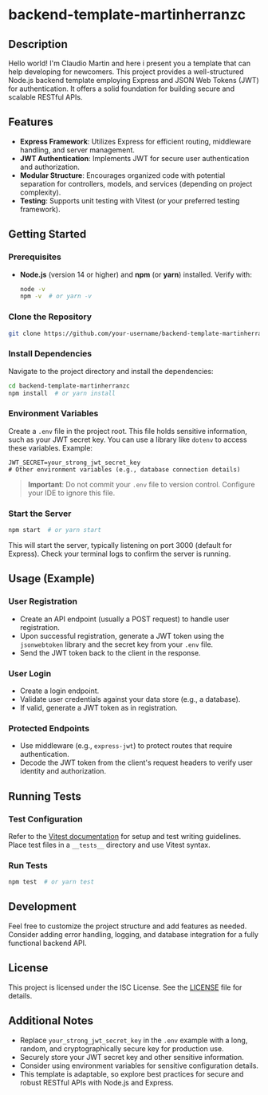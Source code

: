 
# backend-template-martinherranzc

## Description

Hello world! I'm Claudio Martin and here i present you a template that can help developing for newcomers.
This project provides a well-structured Node.js backend template employing Express and JSON Web Tokens (JWT) for authentication. It offers a solid foundation for building secure and scalable RESTful APIs.

## Features

- **Express Framework**: Utilizes Express for efficient routing, middleware handling, and server management.
- **JWT Authentication**: Implements JWT for secure user authentication and authorization.
- **Modular Structure**: Encourages organized code with potential separation for controllers, models, and services (depending on project complexity).
- **Testing**: Supports unit testing with Vitest (or your preferred testing framework).

## Getting Started

### Prerequisites

- **Node.js** (version 14 or higher) and **npm** (or **yarn**) installed. Verify with:

  ```bash
  node -v
  npm -v  # or yarn -v
  ```

### Clone the Repository

```bash
git clone https://github.com/your-username/backend-template-martinherranzc.git
```

### Install Dependencies

Navigate to the project directory and install the dependencies:

```bash
cd backend-template-martinherranzc
npm install  # or yarn install
```

### Environment Variables

Create a `.env` file in the project root. This file holds sensitive information, such as your JWT secret key. You can use a library like `dotenv` to access these variables. Example:

```plaintext
JWT_SECRET=your_strong_jwt_secret_key
# Other environment variables (e.g., database connection details)
```

> **Important**: Do not commit your `.env` file to version control. Configure your IDE to ignore this file.

### Start the Server

```bash
npm start  # or yarn start
```

This will start the server, typically listening on port 3000 (default for Express). Check your terminal logs to confirm the server is running.

## Usage (Example)

### User Registration

- Create an API endpoint (usually a POST request) to handle user registration.
- Upon successful registration, generate a JWT token using the `jsonwebtoken` library and the secret key from your `.env` file.
- Send the JWT token back to the client in the response.

### User Login

- Create a login endpoint.
- Validate user credentials against your data store (e.g., a database).
- If valid, generate a JWT token as in registration.

### Protected Endpoints

- Use middleware (e.g., `express-jwt`) to protect routes that require authentication.
- Decode the JWT token from the client's request headers to verify user identity and authorization.

## Running Tests

### Test Configuration

Refer to the [Vitest documentation](https://vitest.dev/) for setup and test writing guidelines. Place test files in a `__tests__` directory and use Vitest syntax.

### Run Tests

```bash
npm test  # or yarn test
```

## Development

Feel free to customize the project structure and add features as needed. Consider adding error handling, logging, and database integration for a fully functional backend API.

## License

This project is licensed under the ISC License. See the [LICENSE](LICENSE) file for details.

## Additional Notes

- Replace `your_strong_jwt_secret_key` in the `.env` example with a long, random, and cryptographically secure key for production use.
- Securely store your JWT secret key and other sensitive information.
- Consider using environment variables for sensitive configuration details.
- This template is adaptable, so explore best practices for secure and robust RESTful APIs with Node.js and Express.
